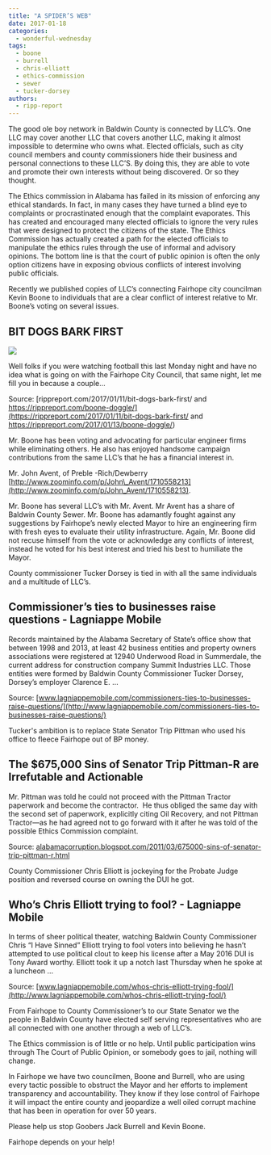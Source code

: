 ```yaml
---
title: "A SPIDER’S WEB"
date: 2017-01-18
categories: 
  - wonderful-wednesday
tags: 
  - boone
  - burrell
  - chris-elliott
  - ethics-commission
  - sewer
  - tucker-dorsey
authors: 
  - ripp-report
---
```


The good ole boy network in Baldwin County is connected by LLC’s. One LLC may cover another LLC that covers another LLC, making it almost impossible to determine who owns what. Elected officials, such as city council members and county commissioners hide their business and personal connections to these LLC’S. By doing this, they are able to vote and promote their own interests without being discovered. Or so they thought.

The Ethics commission in Alabama has failed in its mission of enforcing any ethical standards. In fact, in many cases they have turned a blind eye to complaints or procrastinated enough that the complaint evaporates. This has created and encouraged many elected officials to ignore the very rules that were designed to protect the citizens of the state. The Ethics Commission has actually created a path for the elected officials to manipulate the ethics rules through the use of informal and advisory opinions. The bottom line is that the court of public opinion is often the only option citizens have in exposing obvious conflicts of interest involving public officials.

Recently we published copies of LLC’s connecting Fairhope city councilman Kevin Boone to individuals that are a clear conflict of interest relative to Mr. Boone’s voting on several issues.

## BIT DOGS BARK FIRST

![](https://cdn.rippreport.com/wp-content/uploads/2017/01/dog-e14851304001802.jpg)

Well folks if you were watching football this last Monday night and have no idea what is going on with the Fairhope City Council, that same night, let me fill you in because a couple...

Source: [rippreport.com/2017/01/11/bit-dogs-bark-first/ and https://rippreport.com/boone-doggle/](https://rippreport.com/2017/01/11/bit-dogs-bark-first/ and https://rippreport.com/2017/01/13/boone-doggle/)

Mr. Boone has been voting and advocating for particular engineer firms while eliminating others. He also has enjoyed handsome campaign contributions from the same LLC’s that he has a financial interest in.

Mr. John Avent, of Preble -Rich/Dewberry [http://www.zoominfo.com/p/John\_Avent/1710558213](http://www.zoominfo.com/p/John_Avent/1710558213).

Mr. Boone has several LLC’s with Mr. Avent. Mr Avent has a share of Baldwin County Sewer. Mr. Boone has adamantly fought against any suggestions by Fairhope’s newly elected Mayor to hire an engineering firm with fresh eyes to evaluate their utility infrastructure. Again, Mr. Boone did not recuse himself from the vote or acknowledge any conflicts of interest, instead he voted for his best interest and tried his best to humiliate the Mayor.

County commissioner Tucker Dorsey is tied in with all the same individuals and a multitude of LLC’s.

## Commissioner’s ties to businesses raise questions - Lagniappe Mobile

Records maintained by the Alabama Secretary of State’s office show that between 1998 and 2013, at least 42 business entities and property owners associations were registered at 12940 Underwood Road in Summerdale, the current address for construction company Summit Industries LLC. Those entities were formed by Baldwin County Commissioner Tucker Dorsey, Dorsey’s employer Clarence E. …

Source: [www.lagniappemobile.com/commissioners-ties-to-businesses-raise-questions/](http://www.lagniappemobile.com/commissioners-ties-to-businesses-raise-questions/)

Tucker's ambition is to replace State Senator Trip Pittman who used his office to fleece Fairhope out of BP money.

## The $675,000 Sins of Senator Trip Pittman-R are Irrefutable and Actionable

Mr. Pittman was told he could not proceed with the Pittman Tractor paperwork and become the contractor.  He thus obliged the same day with the second set of paperwork, explicitly citing Oil Recovery, and not Pittman Tractor—as he had agreed not to go forward with it after he was told of the possible Ethics Commission complaint.

Source: [alabamacorruption.blogspot.com/2011/03/675000-sins-of-senator-trip-pittman-r.html](http://alabamacorruption.blogspot.com/2011/03/675000-sins-of-senator-trip-pittman-r.html)

County Commissioner Chris Elliott is jockeying for the Probate Judge position and reversed course on owning the DUI he got.

## Who’s Chris Elliott trying to fool? - Lagniappe Mobile

In terms of sheer political theater, watching Baldwin County Commissioner Chris “I Have Sinned” Elliott trying to fool voters into believing he hasn’t attempted to use political clout to keep his license after a May 2016 DUI is Tony Award worthy. Elliott took it up a notch last Thursday when he spoke at a luncheon …

Source: [www.lagniappemobile.com/whos-chris-elliott-trying-fool/](http://www.lagniappemobile.com/whos-chris-elliott-trying-fool/)

From Fairhope to County Commissioner’s to our State Senator we the people in Baldwin County have elected self serving representatives who are all connected with one another through a web of LLC’s.

The Ethics commission is of little or no help. Until public participation wins through The Court of Public Opinion, or somebody goes to jail, nothing will change.

In Fairhope we have two councilmen, Boone and Burrell, who are using every tactic possible to obstruct the Mayor and her efforts to implement transparency and accountability. They know if they lose control of Fairhope it will impact the entire county and jeopardize a well oiled corrupt machine that has been in operation for over 50 years.

Please help us stop Goobers Jack Burrell and Kevin Boone.

Fairhope depends on your help!
